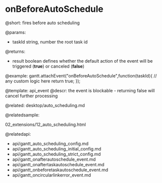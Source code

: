 onBeforeAutoSchedule
=============

@short:
	fires before auto scheduling 

@params:
- taskId		string, number		the root task id

@returns:  
- result     boolean       defines whether the default action of the event will be triggered (<b>true</b>) or canceled (<b>false</b>) 

@example:
gantt.attachEvent("onBeforeAutoSchedule",function(taskId){
	// any custom logic here
    return true;
});

@template:	api_event
@descr:
the event is blockable - returning false will cancel further processing


@related:
desktop/auto_scheduling.md

@relatedsample:

02_extensions/12_auto_scheduling.html

@relatedapi:

- api/gantt_auto_scheduling_config.md
- api/gantt_auto_scheduling_initial_config.md
- api/gantt_auto_scheduling_strict_config.md
- api/gantt_onafterautoschedule_event.md
- api/gantt_onaftertaskautoschedule_event.md
- api/gantt_onbeforetaskautoschedule_event.md
- api/gantt_oncircularlinkerror_event.md